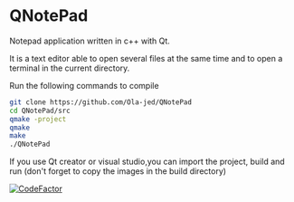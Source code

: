 # QNotePad
Notepad application written in c++ with Qt.

It is a text editor able to open several files at the same time and to open a terminal in the current directory.

Run the following commands to compile
```bash
git clone https://github.com/Ola-jed/QNotePad
cd QNotePad/src
qmake -project
qmake
make
./QNotePad
```
If you use Qt creator or visual studio,you can import the project, build and run
(don't forget to copy the images in the build directory)

[![CodeFactor](https://www.codefactor.io/repository/github/ola-jed/qnotepad/badge)](https://www.codefactor.io/repository/github/ola-jed/qnotepad)

